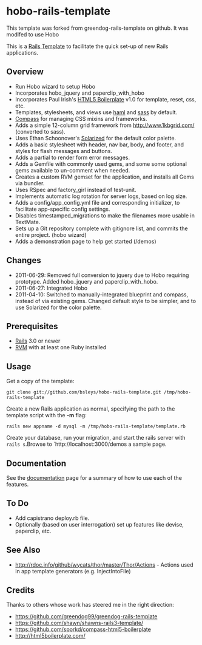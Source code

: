 # hobo-rails-template

This template was forked from greendog-rails-template on github.  It was modifed to use Hobo

This is a [Rails Template](http://m.onkey.org/rails-templates) to facilitate the
quick set-up of new Rails applications.

## Overview

* Run Hobo wizard to setup Hobo
* Incorporates hobo_jquery and paperclip_with_hobo
* Incorporates Paul Irish's [HTML5 Boilerplate](http://html5boilerplate.com/) v1.0 for template, reset, css, etc.
* Templates, stylesheets, and views use [haml](http://haml-lang.com/) and [sass](http://sass-lang.com/) by default.
* [Compass](http://compass-style.org/) for managing CSS mixins and frameworks.
* Adds a simple 12-column grid framework from <http://www.1kbgrid.com/> (converted to sass).
* Uses Ethan Schoonover's [Solarized](http://ethanschoonover.com/solarized) for the default color palette.
* Adds a basic stylesheet with header, nav bar, body, and footer, and styles for flash messages and buttons.
* Adds a partial to render form error messages.
* Adds a Gemfile with commonly used gems, and some some optional gems available to un-comment when needed.
* Creates a custom RVM gemset for the application, and installs all Gems via bundler.
* Uses RSpec and factory_girl instead of test-unit.
* Implements automatic log rotation for server logs, based on log size.
* Adds a config/app_config.yml file and corresponding initializer, to facilitate app-specific config settings.
* Disables timestamped_migrations to make the filenames more usable in TextMate.
* Sets up a Git repository complete with gitignore list, and commits the entire project. (hobo wizard)
* Adds a demonstration page to help get started (/demos)

## Changes

* 2011-06-29: Removed full conversion to jquery due to Hobo requiring prototype.  Added hobo_jquery and paperclip_with_hobo.
* 2011-06-27: Integrated Hobo
* 2011-04-10: Switched to manually-integrated blueprint and compass, instead of via existing gems.  Changed default style to be simpler, and to use Solarized for the color palette.

## Prerequisites

* [Rails](http://rubyonrails.org/) 3.0 or newer
* [RVM](http://rvm.beginrescueend.com/) with at least one Ruby installed

## Usage

Get a copy of the template:

`git clone git://github.com/bsleys/hobo-rails-template.git /tmp/hobo-rails-template`

Create a new Rails application as normal, specifying the path to the template script with the **-m** flag:

`rails new appname -d mysql -m /tmp/hobo-rails-template/template.rb`

Create your database, run your migration, and start the rails server with `rails s`.Browse
to `http://localhost:3000/demos a sample page.

## Documentation

See the [documentation](hobo-rails-template/blob/master/Documentation.md) page for a summary of how to use each of the features.

## To Do

* Add capistrano deploy.rb file.
* Optionally (based on user interrogation) set up features like devise, paperclip, etc.

## See Also

* <http://rdoc.info/github/wycats/thor/master/Thor/Actions> - Actions used in app template generators (e.g. InjectIntoFile)

## Credits

Thanks to others whose work has steered me in the right direction:

* <https://github.com/greendog99/greendog-rails-template>
* <https://github.com/shawn/shawns-rails3-template/>
* <https://github.com/sporkd/compass-html5-boilerplate>
* <http://html5boilerplate.com/>

